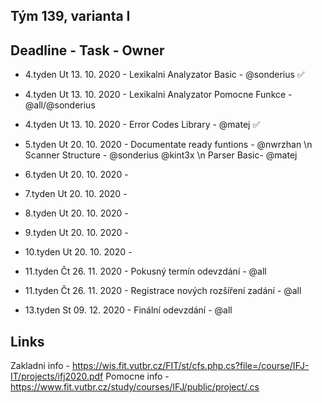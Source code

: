 ## Tým 139, varianta I
  
## Deadline - Task - Owner
- 4.tyden Ut 13. 10. 2020 - Lexikalni Analyzator Basic - @sonderius ✅
- 4.tyden Ut 13. 10. 2020 - Lexikalni Analyzator Pomocne Funkce - @all/@sonderius
- 4.tyden Ut 13. 10. 2020 - Error Codes Library - @matej ✅
- 5.tyden Ut 20. 10. 2020 - Documentate ready funtions - @nwrzhan                       \n
                            Scanner Structure - @sonderius @kint3x                      \n
                            Parser Basic- @matej 
                            
- 6.tyden Ut 20. 10. 2020 - 
- 7.tyden Ut 20. 10. 2020 - 
- 8.tyden Ut 20. 10. 2020 -
- 9.tyden Ut 20. 10. 2020 -
- 10.tyden Ut 20. 10. 2020 -
- 11.tyden Čt 26. 11. 2020 - Pokusný termín odevzdání - @all
- 11.tyden Čt 26. 11. 2020 - Registrace nových rozšíření zadání - @all
- 13.tyden St 09. 12. 2020 - Finální odevzdání - @all

## Links
Zakladni info - https://wis.fit.vutbr.cz/FIT/st/cfs.php.cs?file=/course/IFJ-IT/projects/ifj2020.pdf
Pomocne info - https://www.fit.vutbr.cz/study/courses/IFJ/public/project/.cs

  
  

